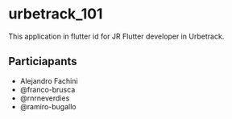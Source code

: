 # urbetrack_101

This application in flutter id for JR Flutter developer in Urbetrack.

## Particiapants

- Alejandro Fachini
- @franco-brusca
- @rnrneverdies
- @ramiro-bugallo
